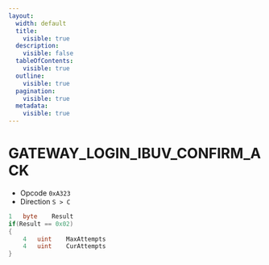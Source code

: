 ```yaml
---
layout:
  width: default
  title:
    visible: true
  description:
    visible: false
  tableOfContents:
    visible: true
  outline:
    visible: true
  pagination:
    visible: true
  metadata:
    visible: true
---
```


# GATEWAY\_LOGIN\_IBUV\_CONFIRM\_ACK

* Opcode `0xA323`
* Direction `S > C`

```csharp
1   byte    Result
if(Result == 0x02)
{
    4   uint    MaxAttempts
    4   uint    CurAttempts
}
```
